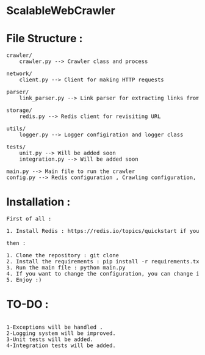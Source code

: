 # ScalableWebCrawler

# File Structure : 
<pre>
crawler/
    crawler.py --> Crawler class and process

network/
    client.py --> Client for making HTTP requests

parser/
    link_parser.py --> Link parser for extracting links from HTML

storage/
    redis.py --> Redis client for revisiting URL 

utils/
    logger.py --> Logger configiration and logger class

tests/
    unit.py --> Will be added soon
    integration.py --> Will be added soon

main.py --> Main file to run the crawler
config.py --> Redis configuration , Crawling configuration, Network configuration
</pre>

# Installation :
<pre>
First of all : 

1. Install Redis : https://redis.io/topics/quickstart if you don't have it.

then :

1. Clone the repository : git clone
2. Install the requirements : pip install -r requirements.txt
3. Run the main file : python main.py
4. If you want to change the configuration, you can change it in config.py
5. Enjoy :)
</pre>

# TO-DO :
<pre>

1-Exceptions will be handled .
2-Logging system will be improved.
3-Unit tests will be added.
4-Integration tests will be added.

</pre>



